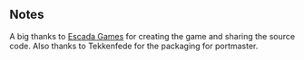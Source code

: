 ## Notes

A big thanks to [Escada Games](https://github.com/Keyband/dentaldefense) for creating the game and sharing the source code. Also thanks to Tekkenfede for the packaging for portmaster.

